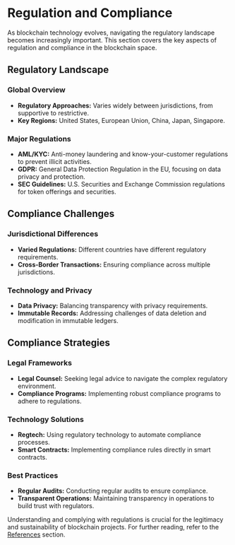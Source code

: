 # Regulation and Compliance

As blockchain technology evolves, navigating the regulatory landscape becomes increasingly important. This section covers the key aspects of regulation and compliance in the blockchain space.

## Regulatory Landscape

### Global Overview
- **Regulatory Approaches:** Varies widely between jurisdictions, from supportive to restrictive.
- **Key Regions:** United States, European Union, China, Japan, Singapore.

### Major Regulations
- **AML/KYC:** Anti-money laundering and know-your-customer regulations to prevent illicit activities.
- **GDPR:** General Data Protection Regulation in the EU, focusing on data privacy and protection.
- **SEC Guidelines:** U.S. Securities and Exchange Commission regulations for token offerings and securities.

## Compliance Challenges

### Jurisdictional Differences
- **Varied Regulations:** Different countries have different regulatory requirements.
- **Cross-Border Transactions:** Ensuring compliance across multiple jurisdictions.

### Technology and Privacy
- **Data Privacy:** Balancing transparency with privacy requirements.
- **Immutable Records:** Addressing challenges of data deletion and modification in immutable ledgers.

## Compliance Strategies

### Legal Frameworks
- **Legal Counsel:** Seeking legal advice to navigate the complex regulatory environment.
- **Compliance Programs:** Implementing robust compliance programs to adhere to regulations.

### Technology Solutions
- **Regtech:** Using regulatory technology to automate compliance processes.
- **Smart Contracts:** Implementing compliance rules directly in smart contracts.

### Best Practices
- **Regular Audits:** Conducting regular audits to ensure compliance.
- **Transparent Operations:** Maintaining transparency in operations to build trust with regulators.

Understanding and complying with regulations is crucial for the legitimacy and sustainability of blockchain projects. For further reading, refer to the [References](../01_Introduction/09_References.md) section.

